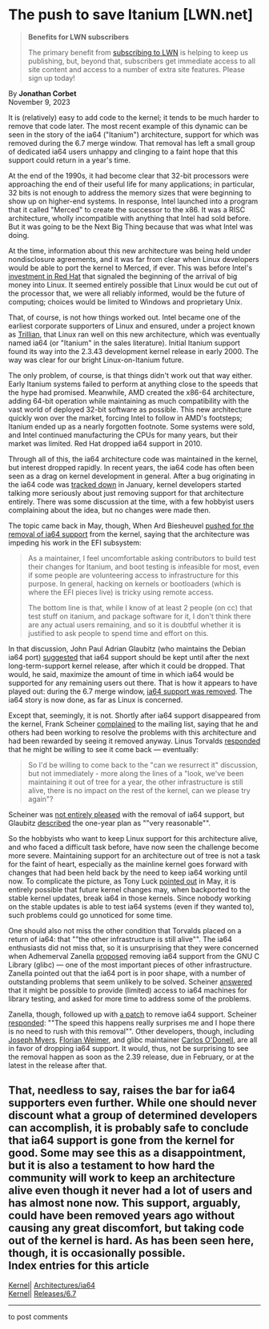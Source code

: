 # The push to save Itanium [LWN.net]

> **Benefits for LWN subscribers**
> 
> The primary benefit from [subscribing to LWN](/Promo/nst-nag5/subscribe) is helping to keep us publishing, but, beyond that, subscribers get immediate access to all site content and access to a number of extra site features. Please sign up today! 

By **Jonathan Corbet**  
November 9, 2023 

It is (relatively) easy to add code to the kernel; it tends to be much harder to remove that code later. The most recent example of this dynamic can be seen in the story of the ia64 ("Itanium") architecture, support for which was removed during the 6.7 merge window. That removal has left a small group of dedicated ia64 users unhappy and clinging to a faint hope that this support could return in a year's time. 

At the end of the 1990s, it had become clear that 32-bit processors were approaching the end of their useful life for many applications; in particular, 32 bits is not enough to address the memory sizes that were beginning to show up on higher-end systems. In response, Intel launched into a program that it called "Merced" to create the successor to the x86. It was a RISC architecture, wholly incompatible with anything that Intel had sold before. But it was going to be the Next Big Thing because that was what Intel was doing. 

At the time, information about this new architecture was being held under nondisclosure agreements, and it was far from clear when Linux developers would be able to port the kernel to Merced, if ever. This was before Intel's [investment in Red Hat](/1998/1001/) that signaled the beginning of the arrival of big money into Linux. It seemed entirely possible that Linux would be cut out of the processor that, we were all reliably informed, would be the future of computing; choices would be limited to Windows and proprietary Unix. 

That, of course, is not how things worked out. Intel became one of the earliest corporate supporters of Linux and ensured, under a project known as [Trillian](https://www.redhat.com/en/about/press-releases/35), that Linux ran well on this new architecture, which was eventually named ia64 (or "Itanium" in the sales literature). Initial Itanium support found its way into the 2.3.43 development kernel release in early 2000. The way was clear for our bright Linux-on-Itanium future. 

The only problem, of course, is that things didn't work out that way either. Early Itanium systems failed to perform at anything close to the speeds that the hype had promised. Meanwhile, AMD created the x86-64 architecture, adding 64-bit operation while maintaining as much compatibility with the vast world of deployed 32-bit software as possible. This new architecture quickly won over the market, forcing Intel to follow in AMD's footsteps; Itanium ended up as a nearly forgotten footnote. Some systems were sold, and Intel continued manufacturing the CPUs for many years, but their market was limited. Red Hat dropped ia64 support in 2010. 

Through all of this, the ia64 architecture code was maintained in the kernel, but interest dropped rapidly. In recent years, the ia64 code has often been seen as a drag on kernel development in general. After a bug originating in the ia64 code was [tracked down](/Articles/920259/) in January, kernel developers started talking more seriously about just removing support for that architecture entirely. There was some discussion at the time, with a few hobbyist users complaining about the idea, but no changes were made then. 

The topic came back in May, though, When Ard Biesheuvel [pushed for the removal of ia64 support](https://lore.kernel.org/all/CAMj1kXFCMh_578jniKpUtx_j8ByHnt=s7S+yQ+vGbKt9ud7+kQ@mail.gmail.com/) from the kernel, saying that the architecture was impeding his work in the EFI subsystem: 

> As a maintainer, I feel uncomfortable asking contributors to build test their changes for Itanium, and boot testing is infeasible for most, even if some people are volunteering access to infrastructure for this purpose. In general, hacking on kernels or bootloaders (which is where the EFI pieces live) is tricky using remote access. 
> 
> The bottom line is that, while I know of at least 2 people (on cc) that test stuff on itanium, and package software for it, I don't think there are any actual users remaining, and so it is doubtful whether it is justified to ask people to spend time and effort on this. 

In that discussion, John Paul Adrian Glaubitz (who maintains the Debian ia64 port) [suggested](https://lore.kernel.org/all/ff58a3e76e5102c94bb5946d99187b358def688a.camel@physik.fu-berlin.de/) that ia64 support should be kept until after the next long-term-support kernel release, after which it could be dropped. That would, he said, maximize the amount of time in which ia64 would be supported for any remaining users out there. That is how it appears to have played out: during the 6.7 merge window, [ia64 support was removed](https://git.kernel.org/linus/cf8e8658100d). The ia64 story is now done, as far as Linux is concerned. 

Except that, seemingly, it is not. Shortly after ia64 support disappeared from the kernel, Frank Scheiner [complained](/ml/linux-kernel/8ff191a0-41fa-4f36-86e8-3d32ff3fe75c@web.de/) to the mailing list, saying that he and others had been working to resolve the problems with this architecture and had been rewarded by seeing it removed anyway. Linus Torvalds [responded](/ml/linux-kernel/CAHk-=whFLZ67ffzt1juryCYcYz6eL_XjQF8WucDzwUR5H65+rA@mail.gmail.com/) that he might be willing to see it come back — eventually: 

> So I'd be willing to come back to the "can we resurrect it" discussion, but not immediately - more along the lines of a "look, we've been maintaining it out of tree for a year, the other infrastructure is still alive, there is no impact on the rest of the kernel, can we please try again"? 

Scheiner was [not entirely pleased](/ml/linux-kernel/6e745433-d7eb-45df-b607-5589f1e04e86@web.de/) with the removal of ia64 support, but Glaubitz [described](/ml/linux-kernel/396c3aebd6a382aa5a9cbf333f93d876467e12e9.camel@physik.fu-berlin.de/) the one-year plan as ""very reasonable"". 

So the hobbyists who want to keep Linux support for this architecture alive, and who faced a difficult task before, have now seen the challenge become more severe. Maintaining support for an architecture out of tree is not a task for the faint of heart, especially as the mainline kernel goes forward with changes that had been held back by the need to keep ia64 working until now. To complicate the picture, as Tony Luck [pointed out](https://lore.kernel.org/all/SJ1PR11MB60833AF98E6E9D3CD89AB393FC439@SJ1PR11MB6083.namprd11.prod.outlook.com/) in May, it is entirely possible that future kernel changes may, when backported to the stable kernel updates, break ia64 in those kernels. Since nobody working on the stable updates is able to test ia64 systems (even if they wanted to), such problems could go unnoticed for some time. 

One should also not miss the other condition that Torvalds placed on a return of ia64: that ""the other infrastructure is still alive"". The ia64 enthusiasts did not miss that, so it is unsurprising that they were concerned when Adhemerval Zanella [proposed](/ml/libc-alpha/445c5c7c-315f-495d-81ce-a5bdc30e2b8e@linaro.org/) removing ia64 support from the GNU C Library (glibc) — one of the most important pieces of other infrastructure. Zanella pointed out that the ia64 port is in poor shape, with a number of outstanding problems that seem unlikely to be solved. Scheiner [answered](/ml/libc-alpha/37fcf02a-6977-42ff-bed2-e1813f3f61ef@web.de/) that it might be possible to provide (limited) access to ia64 machines for library testing, and asked for more time to address some of the problems. 

Zanella, though, followed up with [a patch](/ml/libc-alpha/20231104190225.2060378-1-adhemerval.zanella@linaro.org/) to remove ia64 support. Scheiner [responded](/ml/libc-alpha/fbdeb854-ca42-4835-8cdc-fb130ea2b747@web.de/): ""The speed this happens really surprises me and I hope there is no need to rush with this removal"". Other developers, though, including [Joseph Myers](/ml/libc-alpha/e5e9a6f8-f391-51f5-f4d9-384810c3c3aa@codesourcery.com/), [Florian Weimer](/ml/libc-alpha/8734xiyhgu.fsf@mid.deneb.enyo.de/), and glibc maintainer [Carlos O'Donell](/ml/libc-alpha/a53a3413-bb07-9d29-d692-777f54ad3065@redhat.com/), are all in favor of dropping ia64 support. It would, thus, not be surprising to see the removal happen as soon as the 2.39 release, due in February, or at the latest in the release after that. 

That, needless to say, raises the bar for ia64 supporters even further. While one should never discount what a group of determined developers can accomplish, it is probably safe to conclude that ia64 support is gone from the kernel for good. Some may see this as a disappointment, but it is also a testament to how hard the community will work to keep an architecture alive even though it never had a lot of users and has almost none now. This support, arguably, could have been removed years ago without causing any great discomfort, but taking code out of the kernel is hard. As has been seen here, though, it is occasionally possible.  
Index entries for this article  
---  
[Kernel](/Kernel/Index)| [Architectures/ia64](/Kernel/Index#Architectures-ia64)  
[Kernel](/Kernel/Index)| [Releases/6.7](/Kernel/Index#Releases-6.7)  
  


* * *

to post comments 
